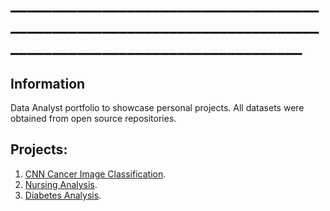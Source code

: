 # _____________________________________________________________________________________________________________
## Information
Data Analyst portfolio to showcase personal projects. All datasets were obtained from open source repositories.
## Projects:
1. [CNN Cancer Image Classification](CNN_Cancer_Images.html).
2. [Nursing Analysis](Nursing_Analysis.html).
3. [Diabetes Analysis](Diabetes_Analytics.html).
